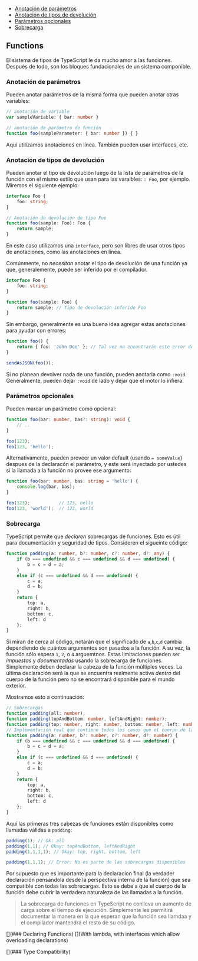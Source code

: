 * [Anotación de parámetros](#parameter-annotations)
* [Anotación de tipos de devolución](#return-type-annotation)
* [Parámetros opcionales](#optional-parameters)
* [Sobrecarga](#overloading)

## Functions
El sistema de tipos de TypeScript le da mucho amor a las funciones. Después de todo, son los bloques fundacionales de un sistema componible.

### Anotación de parámetros
Pueden anotar parámetros de la misma forma que pueden anotar otras variables:

```ts
// anotación de variable
var sampleVariable: { bar: number }

// anotación de parámetro de función
function foo(sampleParameter: { bar: number }) { }
```

Aquí utilizamos anotaciones en línea. También pueden usar interfaces, etc.

### Anotación de tipos de devolución

Pueden anotar el tipo de devolución luego de la lista de parámetros de la función con el mismo estilo que usan para las varaibles: `: Foo`, por ejemplo. Miremos el siguiente ejemplo:

```ts
interface Foo {
    foo: string;
}

// Anotación de devolución de tipo Foo
function foo(sample: Foo): Foo {
    return sample;
}
```

En este caso utilizamos una `interface`, pero son libres de usar otros tipos de anotaciones, como las anotaciones en línea.

Comúnmente, no *necesitan* anotar el tipo de devolución de una función ya que, generalemente, puede ser inferido por el compilador.

```ts
interface Foo {
    foo: string;
}

function foo(sample: Foo) {
    return sample; // Tipo de devolución inferido Foo
}
```

Sin embargo, generalmente es una buena idea agregar estas anotaciones para ayudar con errores:

```ts
function foo() {
    return { fou: 'John Doe' }; // Tal vez no encontrarán este error de tipeo de `foo` hasta que sea demasiado tarde
}

sendAsJSON(foo());
```

Si no planean devolver nada de una función, pueden anotarla como `:void`. Generalmente, pueden dejar `:void` de lado y dejar que el motor lo infiera.

### Parámetros opcionales
Pueden marcar un parámetro como opcional:

```ts
function foo(bar: number, bas?: string): void {
    // ..
}

foo(123);
foo(123, 'hello');
```

Alternativamente, pueden proveer un valor default (usando `= someValue`) despues de la declaracón el parámetro, y este será inyectado por ustedes si la llamada a la función no provee ese argumento:

```ts
function foo(bar: number, bas: string = 'hello') {
    console.log(bar, bas);
}

foo(123);           // 123, hello
foo(123, 'world');  // 123, world
```

### Sobrecarga
TypeScript permite que *declaren* sobrecargas de funciones. Esto es útil para documentación y seguridad de tipos. Consideren el sigueinte código:

```ts
function padding(a: number, b?: number, c?: number, d?: any) {
    if (b === undefined && c === undefined && d === undefined) {
        b = c = d = a;
    }
    else if (c === undefined && d === undefined) {
        c = a;
        d = b;
    }
    return {
        top: a,
        right: b,
        bottom: c,
        left: d
    };
}
```

Si miran de cerca al código, notarán que el significado de `a`,`b`,`c`,`d` cambia dependiendo de cuántos argumentos son pasados a la función. A su vez, la función sólo espera `1`, `2`, o `4` arguemtnos. Estas limitaciones pueden ser *impuestas* y *documentadas* usando la sobrecarga de funciones. Simplemente deben declarar la cabeza de la función múltiples veces. La última declaración será la que se encuentra realmente activa *dentro* del cuerpo de la función pero no se encontrará disponible para el mundo exterior.

Mostramos esto a continuación:

```ts
// Sobrecargas
function padding(all: number);
function padding(topAndBottom: number, leftAndRight: number);
function padding(top: number, right: number, bottom: number, left: number);
// Implementación real que contiene todos los casos que el cuerpo de la función necesita para correr correctamente
function padding(a: number, b?: number, c?: number, d?: number) {
    if (b === undefined && c === undefined && d === undefined) {
        b = c = d = a;
    }
    else if (c === undefined && d === undefined) {
        c = a;
        d = b;
    }
    return {
        top: a,
        right: b,
        bottom: c,
        left: d
    };
}
```

Aquí las primeras tres cabezas de funciones están disponibles como llamadas válidas a `padding`:

```ts
padding(1); // Ok: all
padding(1,1); // Okay: topAndBottom, leftAndRight
padding(1,1,1,1); // Okay: top, right, bottom, left

padding(1,1,1); // Error: No es parte de las sobrecargas disponibles
```

Por supuesto que es importante para la declaracion final (la verdader declaración pensandola desde la perspectiva interna de la función) que sea compatible con todas las sobrecargas. Esto se debe a que el cuerpo de la función debe cubrir la verdadera naturaleza de las llamadas a la función.

> La sobrecarga de funciones en TypeScript no conlleva un aumento de carga sobre el tiempo de ejecución. Simplemente les permitirá documentar la manera en la que esperan que la función sea llamdaa y el compilador mantendrá el resto de su código.

[](### Declaring Functions)
[](With lambda, with interfaces which allow overloading declarations)

[](### Type Compatibility)
